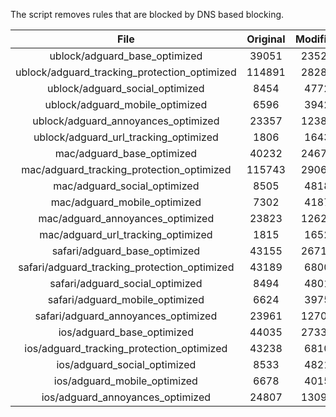 The script removes rules that are blocked by DNS based blocking.


| File | Original | Modified |
|:----:|:-----:|:-----:|
| ublock/adguard_base_optimized | 39051 | 23522 |
| ublock/adguard_tracking_protection_optimized | 114891 | 28283 |
| ublock/adguard_social_optimized | 8454 | 4772 |
| ublock/adguard_mobile_optimized | 6596 | 3942 |
| ublock/adguard_annoyances_optimized | 23357 | 12383 |
| ublock/adguard_url_tracking_optimized | 1806 | 1643 |
| mac/adguard_base_optimized | 40232 | 24677 |
| mac/adguard_tracking_protection_optimized | 115743 | 29062 |
| mac/adguard_social_optimized | 8505 | 4818 |
| mac/adguard_mobile_optimized | 7302 | 4187 |
| mac/adguard_annoyances_optimized | 23823 | 12621 |
| mac/adguard_url_tracking_optimized | 1815 | 1652 |
| safari/adguard_base_optimized | 43155 | 26717 |
| safari/adguard_tracking_protection_optimized | 43189 | 6800 |
| safari/adguard_social_optimized | 8494 | 4801 |
| safari/adguard_mobile_optimized | 6624 | 3975 |
| safari/adguard_annoyances_optimized | 23961 | 12701 |
| ios/adguard_base_optimized | 44035 | 27333 |
| ios/adguard_tracking_protection_optimized | 43238 | 6810 |
| ios/adguard_social_optimized | 8533 | 4821 |
| ios/adguard_mobile_optimized | 6678 | 4015 |
| ios/adguard_annoyances_optimized | 24807 | 13093 |